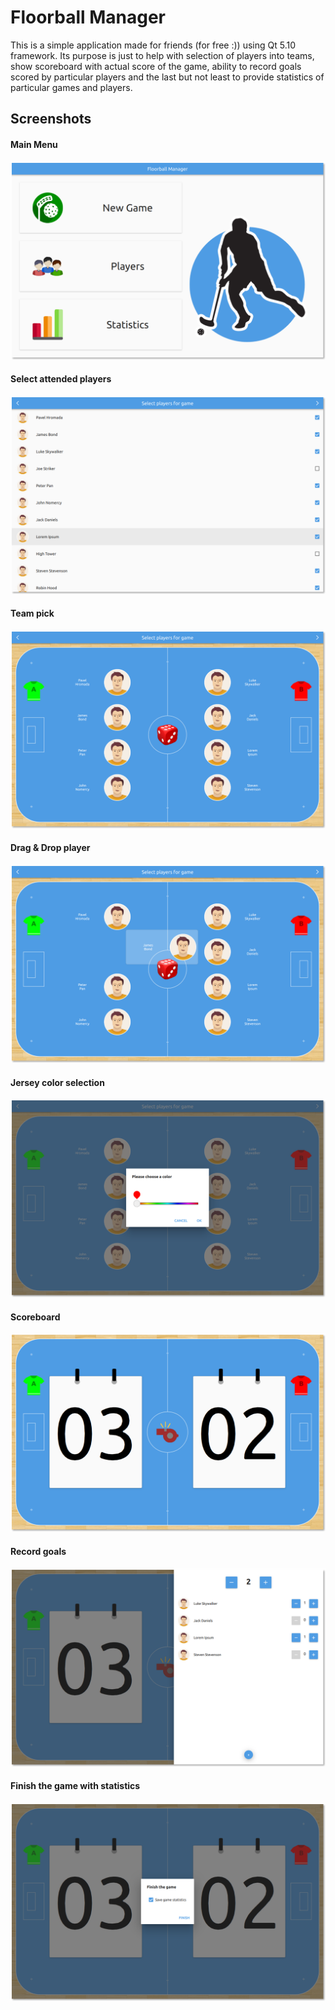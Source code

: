 # Floorball Manager

This is a simple application made for friends (for free :)) using Qt 5.10 framework. Its purpose 
is just to help with selection of players into teams, show scoreboard with actual score of the game,
ability to record goals scored by particular players and the last but not least to provide statistics
of particular games and players.

## Screenshots

#### Main Menu
![Alt text](preview_images/main-menu.png?raw=true "Main Menu")

#### Select attended players
![Alt text](preview_images/select-players.png?raw=true "Select attended players")

#### Team pick
![Alt text](preview_images/team-pick.png?raw=true "Team pick")

#### Drag & Drop player
![Alt text](preview_images/drag-drop-player.png?raw=true "Drag & Drop player")

#### Jersey color selection
![Alt text](preview_images/jersey-color.png?raw=true "Jersey color selection")

#### Scoreboard
![Alt text](preview_images/score.png?raw=true "Scoreboard")

#### Record goals
![Alt text](preview_images/record-goal.png?raw=true "Record goals")

#### Finish the game with statistics
![Alt text](preview_images/end-game.png?raw=true "Finish the game with statistics")
